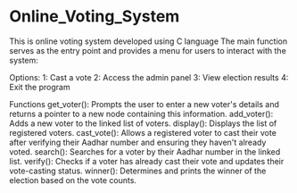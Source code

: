 # Online_Voting_System
This is online voting system developed using C language 
The main function serves as the entry point and provides a menu for users to interact with the system:

Options:
1: Cast a vote
2: Access the admin panel
3: View election results
4: Exit the program

Functions
get_voter(): Prompts the user to enter a new voter's details and returns a pointer to a new node containing this information.
add_voter(): Adds a new voter to the linked list of voters.
display(): Displays the list of registered voters.
cast_vote(): Allows a registered voter to cast their vote after verifying their Aadhar number and ensuring they haven't already voted.
search(): Searches for a voter by their Aadhar number in the linked list.
verify(): Checks if a voter has already cast their vote and updates their vote-casting status.
winner(): Determines and prints the winner of the election based on the vote counts.
